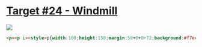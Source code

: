 # [Target #24 - Windmill](https://cssbattle.dev/play/24)

![](https://cssbattle.dev/targets/24.png)

```HTML
<p><p i><style>p{width:100;height:150;margin:50+0+0+72;background:#f7ec7d;box-shadow:inset+0+53q+0#aa445f,0+0+0+9in#62306d;border-radius:53q}[i]{margin:-100+0+0+212;box-shadow:inset+0-53q+0#e38f66
```